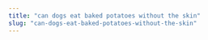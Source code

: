 ```yaml
---
title: "can dogs eat baked potatoes without the skin"
slug: "can-dogs-eat-baked-potatoes-without-the-skin"
---
```



